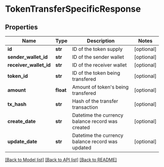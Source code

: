# TokenTransferSpecificResponse

## Properties
Name | Type | Description | Notes
------------ | ------------- | ------------- | -------------
**id** | **str** | ID of the token supply | [optional] 
**sender_wallet_id** | **str** | ID of the sender wallet | [optional] 
**receiver_wallet_id** | **str** | ID of the receiver wallet | [optional] 
**token_id** | **str** | ID of the token being transfered | [optional] 
**amount** | **float** | Amount of token&#39;s being transfered | [optional] 
**tx_hash** | **str** | Hash of the transfer transaction | [optional] 
**create_date** | **str** | Datetime the currency balance record was created | [optional] 
**update_date** | **str** | Datetime the currency balance record was updated | [optional] 

[[Back to Model list]](../README.md#documentation-for-models) [[Back to API list]](../README.md#documentation-for-api-endpoints) [[Back to README]](../README.md)


